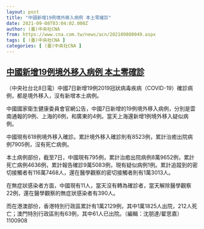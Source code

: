 ```yaml
---
layout: post
title: "中國新增19例境外移入病例 本土零確診"
date: 2021-09-08T03:04:02.000Z
author: (臺)中央社CNA
from: https://www.cna.com.tw/news/acn/202109080049.aspx
tags: [ (臺)中央社CNA ]
categories: [ (臺)中央社CNA ]
---
```

<!--1631070242000-->
[中國新增19例境外移入病例 本土零確診](https://www.cna.com.tw/news/acn/202109080049.aspx)
------

<div>
<div></div><div class="paragraph"><p>（中央社台北8日電）中國7日新增19例2019冠狀病毒疾病（COVID-19）確診病例，都是境外移入，沒有新增本土病例。</p><p>中國國家衛生健康委員會官網公告，中國7日新增的19例境外移入病例，分別是雲南通報的9例、上海的6例，和廣東的4例。當天上海還新增1例境外移入疑似病例。</p><p>中國現有618例境外移入確診。累計境外移入確診則有8523例，累計治癒出院病例7905例，沒有死亡病例。</p><p>本土病例部份，截至7日，中國現有795例，累計治癒出院病例8萬9652例，累計死亡病例4636例，累計報告確診9萬5083例，現有疑似病例1例。累計追蹤到的密切接觸者有116萬7468人，還在醫學觀察的密切接觸者則有1萬3013人。</p><p>在無症狀感染者方面，中國現有11人，當天沒有轉為確診者，當天解除醫學觀察22例，還在醫學觀察的無症狀感染者有390人。</p><p>而在港澳部份，香港特別行政區累計有1萬2129例，其中1萬1825人出院，212人死亡；澳門特別行政區則有63例，其中61人已出院。（編輯：沈朋達/翟思嘉）1100908</p></div>
</div>
